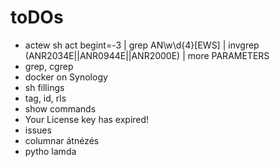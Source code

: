 # toDOs

- actew  sh act begint=-3 | grep AN\w\d{4}[EWS] | invgrep (ANR2034E||ANR0944E||ANR2000E) | more PARAMETERS
- grep, cgrep
- docker on Synology
- sh fillings
- tag, id, rls
- show commands
- Your License key has expired!
- issues
- columnar átnézés
- pytho lamda
